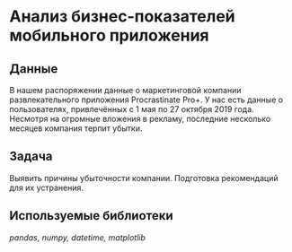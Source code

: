 # Анализ бизнес-показателей мобильного приложения

## Данные
В нашем распоряжении данные о маркетинговой компании развлекательного приложения Procrastinate Pro+. У нас есть данные о пользователях, привлечённых с 1 мая по 27 октября 2019 года. Несмотря на огромные вложения в рекламу, последние несколько месяцев компания терпит убытки.

## Задача
Выявить причины убыточности компании. Подготовка рекомендаций для их устранения.

## Используемые библиотеки
*pandas, numpy, datetime, matplotlib*
